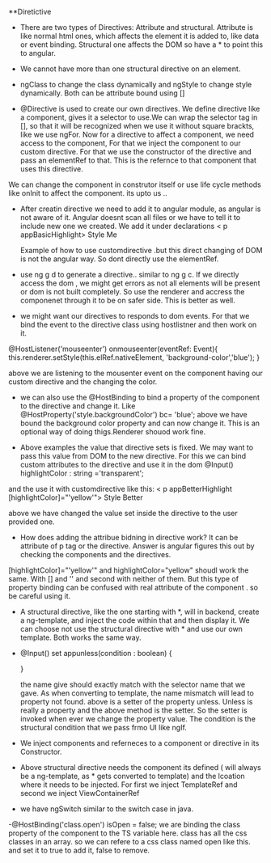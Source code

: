 **Diretictive  

- There are two types of Directives: Attribute and structural.
Attribute is like normal html ones, which affects the element it is added to, like data or event binding. Structural one affects the DOM so have a * to point this to angular.

- We cannot have more than one structural directive on an element.

- ngClass to change the class dynamically and ngStyle to change style dynamically. Both can be attribute bound using []

- @Directive is used to create our own directives. We define directive like a component, gives it a selector to use.We can wrap the selector tag in [], so that it will be recognized when we use it without square brackts, like we use ngFor.
Now for a directive to affect a component, we need access to the component, For that we inject the component to our custom directive. For that we use the constructor of the directive and pass an elementRef to that. This is the refernce to that component that uses this directive.

We can change the component in construtor itself or use life cycle methods like onInit to affect the component. its upto us ..

- After creatin directive we need to add it to angular module, as angular is not aware of it. Angular doesnt scan all files or we have to tell it to include new one we created. We add it under declarations
< p appBasicHighlight> Style Me</p>
Example of how to use customdirective .but this direct changing of DOM is not the angular way. So dont directly use the elementRef.

- use ng g d to generate a directive.. similar to ng g c.
If we directly access the dom , we might get errors as not all elements will be present or dom is not built completely. So use the renderer and accress the componenet through it to be on safer side. This is better as well.

- we might want our directives to responds to dom events. For that we bind the event to the directive class using hostlistner and then work on it.

@HostListener('mouseenter') onmouseenter(eventRef: Event){
    this.renderer.setStyle(this.elRef.nativeElement, 'background-color','blue');
  } 
  
  above we are listening to the mousenter event on the component having our custom directive and the changing the color.
  
  - we can also use the @HostBinding to bind a property of the component to the directive and change it. Like 
  @HostProperty('style.backgroundColor') bc= 'blue';
  above we have bound the background color property and can now change it. This is an optional way of doing thigs.Renderer shouod work fine.
  
 - Above examples the value that directive sets is fixed. We may want to pass this value from DOM to the new directive. For this we can bind custom attributes to the directive and use it in the dom
  @Input() highlightColor : string ='transparent';
  
  and the use it with customdirective like this:
   < p appBetterHighlight [highlightColor]="'yellow'"> Style Better</p>
   
   above we have changed the value set inside the directive to the user provided one.
  
 - How does adding the attribue bidning in directive work? It can be attribute of p tag or the directive. Answer is angular figures this out by checking the components and the directives.
 
 [highlightColor]="'yellow'"  and highlightColor="yellow"  shoudl work the same. With [] and '' and second with neither of them. But this type of property binding can be confused with real attribute of the component . so be careful using it.
 
- A structural directive, like the one starting with *, will in backend, create a ng-template, and inject the code within that and then display it. We can choose not use the structural directive with * and use our own template. Both works the same way.

- @Input() set appunless(condition : boolean) {
    
  }
  
  the name give should exactly match with the selector name that we gave. As when converting to template, the name mismatch will lead to property not found.
  above is a setter of the property unless. Unless is really a property and the above method is the setter. So the setter is invoked when ever we change the property value. The condition is the structural condition that we pass frmo UI like ngIf.
 
- We inject components and referneces to a component or directive in its Constructor.

- Above structural directive needs the component its defined ( will always be a ng-template, as * gets converted to template) and the lcoation where it needs to be injected.
For first we inject TemplateRef and second we inject ViewContainerRef

- we have ngSwitch similar to the switch case in java.

-@HostBinding('class.open') isOpen = false; we are binding the class property of the component to the TS variable here. class has all the css classes in an array. so we can refere to a css class named open like this. and set it to true to add it, false to remove.
